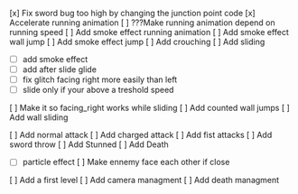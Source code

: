 [x] Fix sword bug too high by changing the junction point code
[x] Accelerate running animation
[ ] ???Make running animation depend on running speed
[ ] Add smoke effect running animation
[ ] Add smoke effect wall jump
[ ] Add smoke effect jump
[ ] Add crouching
[ ] Add sliding
- [ ] add smoke effect
- [ ] add after slide glide
- [ ] fix glitch facing right more easily than left
- [ ] slide only if your above a treshold speed

[ ] Make it so facing_right works while sliding
[ ] Add counted wall jumps
[ ] Add wall sliding

[ ] Add normal attack
[ ] Add charged attack
[ ] Add fist attacks
[ ] Add sword throw
[ ] Add Stunned
[ ] Add Death
- [ ] particle effect
[ ] Make ennemy face each other if close

[ ] Add a first level
[ ] Add camera managment
[ ] Add death managment

